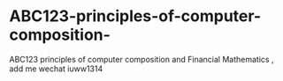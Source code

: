 # ABC123-principles-of-computer-composition-
ABC123 principles of computer composition  and Financial Mathematics , add me wechat iuww1314

